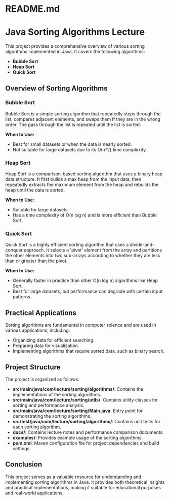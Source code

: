 # README.md

# Java Sorting Algorithms Lecture

This project provides a comprehensive overview of various sorting algorithms implemented in Java. It covers the following algorithms:

- **Bubble Sort**
- **Heap Sort**
- **Quick Sort**

## Overview of Sorting Algorithms

### Bubble Sort
Bubble Sort is a simple sorting algorithm that repeatedly steps through the list, compares adjacent elements, and swaps them if they are in the wrong order. The pass through the list is repeated until the list is sorted. 

**When to Use:** 
- Best for small datasets or when the data is nearly sorted.
- Not suitable for large datasets due to its O(n^2) time complexity.

### Heap Sort
Heap Sort is a comparison-based sorting algorithm that uses a binary heap data structure. It first builds a max heap from the input data, then repeatedly extracts the maximum element from the heap and rebuilds the heap until the data is sorted.

**When to Use:** 
- Suitable for large datasets.
- Has a time complexity of O(n log n) and is more efficient than Bubble Sort.

### Quick Sort
Quick Sort is a highly efficient sorting algorithm that uses a divide-and-conquer approach. It selects a 'pivot' element from the array and partitions the other elements into two sub-arrays according to whether they are less than or greater than the pivot. 

**When to Use:** 
- Generally faster in practice than other O(n log n) algorithms like Heap Sort.
- Best for large datasets, but performance can degrade with certain input patterns.

## Practical Applications
Sorting algorithms are fundamental in computer science and are used in various applications, including:
- Organizing data for efficient searching.
- Preparing data for visualization.
- Implementing algorithms that require sorted data, such as binary search.

## Project Structure
The project is organized as follows:

- **src/main/java/com/lecture/sorting/algorithms/**: Contains the implementations of the sorting algorithms.
- **src/main/java/com/lecture/sorting/utils/**: Contains utility classes for sorting and performance analysis.
- **src/main/java/com/lecture/sorting/Main.java**: Entry point for demonstrating the sorting algorithms.
- **src/test/java/com/lecture/sorting/algorithms/**: Contains unit tests for each sorting algorithm.
- **docs/**: Contains lecture notes and performance comparison documents.
- **examples/**: Provides example usage of the sorting algorithms.
- **pom.xml**: Maven configuration file for project dependencies and build settings.

## Conclusion
This project serves as a valuable resource for understanding and implementing sorting algorithms in Java. It provides both theoretical insights and practical implementations, making it suitable for educational purposes and real-world applications.